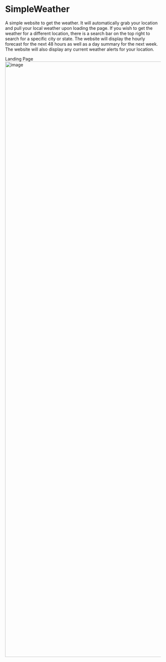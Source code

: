# SimpleWeather
A simple website to get the weather. It will automatically grab your location and pull your local weather upon loading the page. If you wish to get the weather for a different location, there is a search bar on the top right to search for a specific city or state. The website will display the hourly forecast for the next 48 hours as well as a day summary for the next week. The website will also display any current weather alerts for your location.

Landing Page
<img width="1920" alt="image" src="https://github.com/michaelgrav/SimpleWeather/assets/29133471/f3f523fe-1b78-4dcd-a2bf-7f8baa851796">

